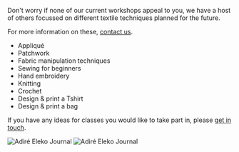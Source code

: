 Don't worry if none of our current workshops appeal to you, we have a host of others focussed on different textile techniques planned for the future.

For more information on these, [contact us](/contact).

- Appliqué
- Patchwork
- Fabric manipulation techniques
- Sewing for beginners
- Hand embroidery
- Knitting
- Crochet
- Design & print a Tshirt
- Design & print a bag

If you have any ideas for classes you would like to take part in, please [get in touch](/contact).

![Adiré Eleko Journal](http://textilesatthestablehouse.co.uk/assets/AdireJournal1.jpg)
![Adiré Eleko Journal](http://textilesatthestablehouse.co.uk/assets/AdireJournal2.jpg)
